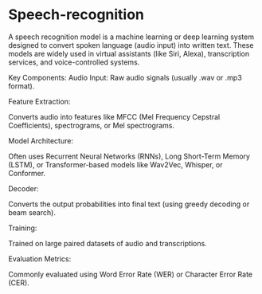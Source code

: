 # Speech-recognition
A speech recognition model is a machine learning or deep learning system designed to convert spoken language (audio input) into written text. These models are widely used in virtual assistants (like Siri, Alexa), transcription services, and voice-controlled systems.

Key Components:
Audio Input: Raw audio signals (usually .wav or .mp3 format).

Feature Extraction:

Converts audio into features like MFCC (Mel Frequency Cepstral Coefficients), spectrograms, or Mel spectrograms.

Model Architecture:

Often uses Recurrent Neural Networks (RNNs), Long Short-Term Memory (LSTM), or Transformer-based models like Wav2Vec, Whisper, or Conformer.

Decoder:

Converts the output probabilities into final text (using greedy decoding or beam search).

Training:

Trained on large paired datasets of audio and transcriptions.

Evaluation Metrics:

Commonly evaluated using Word Error Rate (WER) or Character Error Rate (CER).
